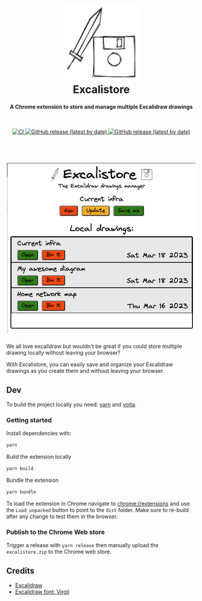 <h1 align="center">
  <br>
  <img src="public/images/icon128.png" alt="Excalistore" width="200">
  <br>
  Excalistore
  <br>
</h1>

<h4 align="center">A Chrome extension to store and manage multiple Excalidraw drawings</h4>
<br/>
<p align="center">

<a href="https://github.com/andrewinci/excalistore/actions/workflows/ci.yml">
    <img src="https://github.com/andrewinci/excalistore/actions/workflows/ci.yml/badge.svg" alt="CI"/>
</a>
<a href="https://github.com/andrewinci/excalistore/releases/latest/" > 
    <img alt="GitHub release (latest by date)" src="https://img.shields.io/github/v/release/andrewinci/excalistore?style=flat">
</a>
<a href="https://chrome.google.com/webstore/detail/cemnjkfjpieanmfoddiljfildcdipmgc/" > 
    <img alt="GitHub release (latest by date)" src="https://img.shields.io/chrome-web-store/users/cemnjkfjpieanmfoddiljfildcdipmgc">
</a>

</p>

<h1 align="center">
  <br>
  <img src="screenshot/popup.png" alt="Excalistore">
</h1>

We all love excalidraw but wouldn't be great if you could store multiple drawing locally without leaving your browser?

With Excalistore, you can easily save and organize your Excalidraw drawings as you create them and without leaving your browser.

## Dev

To build the project locally you need: [yarn](https://yarnpkg.com/) and [volta](https://volta.sh/).

### Getting started

Install dependencies with:

```bash
yarn
```

Build the extension locally

```bash
yarn build
```

Bundle the extension

```bash
yarn bundle
```

To load the extension in Chrome navigate to [chrome://extensions](chrome://extensions/) and use the `Load unpacked` button to point to the `dist` folder.
Make sure to re-build after any change to test them in the browser.

### Publish to the Chrome Web store

Trigger a release with `yarn release` then manually upload the `excalistore.zip` to the Chrome web store.

## Credits

- [Excalidraw](https://excalidraw.com/)
- [Excalidraw font: Virgil](https://virgil.excalidraw.com/)
